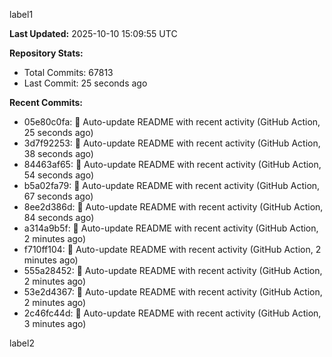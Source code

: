 
label1 
<!-- ACTIVITY_START -->
**Last Updated:** 2025-10-10 15:09:55 UTC

**Repository Stats:**
- Total Commits: 67813
- Last Commit: 25 seconds ago

**Recent Commits:**
- 05e80c0fa: 🤖 Auto-update README with recent activity (GitHub Action, 25 seconds ago)
- 3d7f92253: 🤖 Auto-update README with recent activity (GitHub Action, 38 seconds ago)
- 84463af65: 🤖 Auto-update README with recent activity (GitHub Action, 54 seconds ago)
- b5a02fa79: 🤖 Auto-update README with recent activity (GitHub Action, 67 seconds ago)
- 8ee2d386d: 🤖 Auto-update README with recent activity (GitHub Action, 84 seconds ago)
- a314a9b5f: 🤖 Auto-update README with recent activity (GitHub Action, 2 minutes ago)
- f710ff104: 🤖 Auto-update README with recent activity (GitHub Action, 2 minutes ago)
- 555a28452: 🤖 Auto-update README with recent activity (GitHub Action, 2 minutes ago)
- 53e2d4367: 🤖 Auto-update README with recent activity (GitHub Action, 2 minutes ago)
- 2c46fc44d: 🤖 Auto-update README with recent activity (GitHub Action, 3 minutes ago)
<!-- ACTIVITY_END -->

label2
